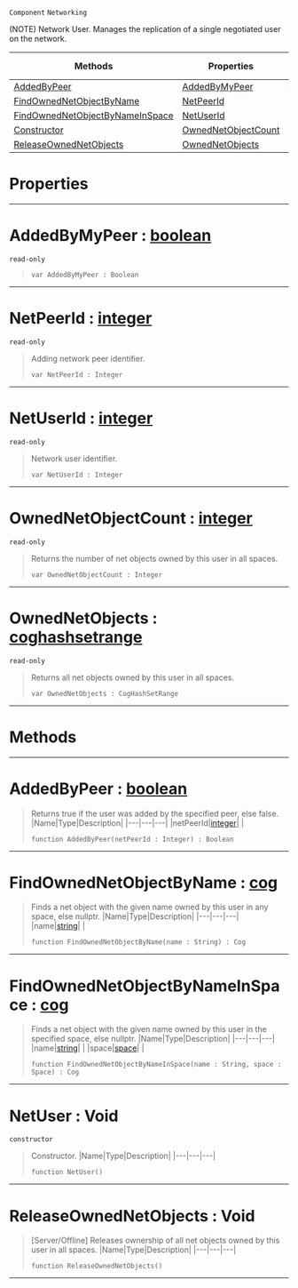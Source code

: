  `Component` `Networking`



(NOTE) Network User. Manages the replication of a single negotiated user on the network.

|Methods|Properties|Base Classes|Derived Classes|
|---|---|---|---|
|[ AddedByPeer](https://plasmaengine.github.io/PlasmaDocs/Plasma1/C++/code_reference/class_reference/netuser.md#addedbypeer-plasma-engine)|[ AddedByMyPeer](https://plasmaengine.github.io/PlasmaDocs/Plasma1/C++/code_reference/class_reference/netuser.md#addedbymypeer-plasma-engin)|[netobject](https://plasmaengine.github.io/PlasmaDocs/Plasma1/C++/code_reference/class_reference/netobject.md)| |
|[ FindOwnedNetObjectByName](https://plasmaengine.github.io/PlasmaDocs/Plasma1/C++/code_reference/class_reference/netuser.md#findownednetobjectbyname)|[ NetPeerId](https://plasmaengine.github.io/PlasmaDocs/Plasma1/C++/code_reference/class_reference/netuser.md#netpeerid-plasma-engine-do)| | |
|[ FindOwnedNetObjectByNameInSpace](https://plasmaengine.github.io/PlasmaDocs/Plasma1/C++/code_reference/class_reference/netuser.md#findownednetobjectbyname)|[ NetUserId](https://plasmaengine.github.io/PlasmaDocs/Plasma1/C++/code_reference/class_reference/netuser.md#netuserid-plasma-engine-do)| | |
|[ Constructor](https://plasmaengine.github.io/PlasmaDocs/Plasma1/C++/code_reference/class_reference/netuser.md#netuser-void)|[ OwnedNetObjectCount](https://plasmaengine.github.io/PlasmaDocs/Plasma1/C++/code_reference/class_reference/netuser.md#ownednetobjectcount-plasma)| | |
|[ ReleaseOwnedNetObjects](https://plasmaengine.github.io/PlasmaDocs/Plasma1/C++/code_reference/class_reference/netuser.md#releaseownednetobjects-v)|[ OwnedNetObjects](https://plasmaengine.github.io/PlasmaDocs/Plasma1/C++/code_reference/class_reference/netuser.md#ownednetobjects-plasma-eng)| | |


 #  Properties


---  
 #  AddedByMyPeer : [boolean](https://plasmaengine.github.io/PlasmaDocs/Plasma1/C++/code_reference/lightning_base_types/boolean.md)

 `read-only`

> 
> ``` lang=cpp, name=Lightning
> var AddedByMyPeer : Boolean


---  
 #  NetPeerId : [integer](https://plasmaengine.github.io/PlasmaDocs/Plasma1/C++/code_reference/lightning_base_types/integer.md)

 `read-only`

> Adding network peer identifier.
> ``` lang=cpp, name=Lightning
> var NetPeerId : Integer


---  
 #  NetUserId : [integer](https://plasmaengine.github.io/PlasmaDocs/Plasma1/C++/code_reference/lightning_base_types/integer.md)

 `read-only`

> Network user identifier.
> ``` lang=cpp, name=Lightning
> var NetUserId : Integer


---  
 #  OwnedNetObjectCount : [integer](https://plasmaengine.github.io/PlasmaDocs/Plasma1/C++/code_reference/lightning_base_types/integer.md)

 `read-only`

> Returns the number of net objects owned by this user in all spaces.
> ``` lang=cpp, name=Lightning
> var OwnedNetObjectCount : Integer


---  
 #  OwnedNetObjects : [coghashsetrange](https://plasmaengine.github.io/PlasmaDocs/Plasma1/C++/code_reference/class_reference/coghashsetrange.md)

 `read-only`

> Returns all net objects owned by this user in all spaces.
> ``` lang=cpp, name=Lightning
> var OwnedNetObjects : CogHashSetRange


---  
 #  Methods


---  
 #  AddedByPeer : [boolean](https://plasmaengine.github.io/PlasmaDocs/Plasma1/C++/code_reference/lightning_base_types/boolean.md)

> Returns true if the user was added by the specified peer, else false.
> |Name|Type|Description|
> |---|---|---|
> |netPeerId|[integer](https://plasmaengine.github.io/PlasmaDocs/Plasma1/C++/code_reference/lightning_base_types/integer.md)| |
> ``` lang=cpp, name=Lightning
> function AddedByPeer(netPeerId : Integer) : Boolean
> ``` 


---  
 #  FindOwnedNetObjectByName : [cog](https://plasmaengine.github.io/PlasmaDocs/Plasma1/C++/code_reference/class_reference/cog.md)

> Finds a net object with the given name owned by this user in any space, else nullptr.
> |Name|Type|Description|
> |---|---|---|
> |name|[string](https://plasmaengine.github.io/PlasmaDocs/Plasma1/C++/code_reference/lightning_base_types/string.md)| |
> ``` lang=cpp, name=Lightning
> function FindOwnedNetObjectByName(name : String) : Cog
> ``` 


---  
 #  FindOwnedNetObjectByNameInSpace : [cog](https://plasmaengine.github.io/PlasmaDocs/Plasma1/C++/code_reference/class_reference/cog.md)

> Finds a net object with the given name owned by this user in the specified space, else nullptr.
> |Name|Type|Description|
> |---|---|---|
> |name|[string](https://plasmaengine.github.io/PlasmaDocs/Plasma1/C++/code_reference/lightning_base_types/string.md)| |
> |space|[space](https://plasmaengine.github.io/PlasmaDocs/Plasma1/C++/code_reference/class_reference/space.md)| |
> ``` lang=cpp, name=Lightning
> function FindOwnedNetObjectByNameInSpace(name : String, space : Space) : Cog
> ``` 


---  
 #  NetUser : Void

 `constructor`

> Constructor.
> |Name|Type|Description|
> |---|---|---|
> ``` lang=cpp, name=Lightning
> function NetUser()
> ``` 


---  
 #  ReleaseOwnedNetObjects : Void

> [Server/Offline] Releases ownership of all net objects owned by this user in all spaces.
> |Name|Type|Description|
> |---|---|---|
> ``` lang=cpp, name=Lightning
> function ReleaseOwnedNetObjects()
> ``` 


---  
 

 